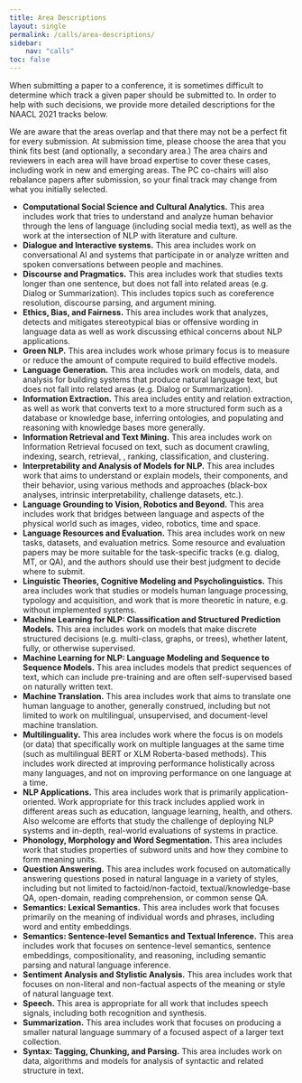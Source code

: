 ```yaml
---
title: Area Descriptions
layout: single
permalink: /calls/area-descriptions/
sidebar: 
    nav: "calls"
toc: false
---
```


When submitting a paper to a conference, it is sometimes difficult to determine which track a given paper should be submitted to.  In order to help with such decisions, we provide more detailed descriptions for the NAACL 2021 tracks below.

We are aware that the areas overlap and that there may not be a perfect fit for every submission. At submission time, please choose the area that you think fits best (and optionally, a secondary area.)  The area chairs and reviewers in each area will have broad expertise to cover these cases, including work in new and emerging areas. The PC co-chairs will also rebalance papers after submission, so your final track may change from what you initially selected.

- **Computational Social Science and Cultural Analytics.**
This area includes work that tries to understand and analyze human behavior through the lens of language (including social media text), as well as the work at the intersection of NLP with literature and culture.
- **Dialogue and Interactive systems.**
This area includes work on conversational AI and systems that participate in or analyze written and spoken conversations between people and machines.
- **Discourse and Pragmatics.**
This area includes work that studies texts longer than one sentence, but does not fall into related areas (e.g. Dialog or Summarization). This includes topics such as coreference resolution, discourse parsing, and argument mining.
- **Ethics, Bias, and Fairness.**
This area includes work that analyzes, detects and mitigates stereotypical bias or offensive wording in language data as well as work discussing ethical concerns about NLP applications.
- **Green NLP.**
This area includes work whose primary focus is to measure or reduce the amount of compute required to build effective models.
- **Language Generation.**
This area includes work on models, data, and analysis for building systems that produce natural language text, but does not fall into related areas (e.g. Dialog or Summarization).
- **Information Extraction.**
This area includes entity and relation extraction, as well as work that converts text to a more structured form such as a database or knowledge base, inferring ontologies, and populating and reasoning with knowledge bases more generally.
- **Information Retrieval and Text Mining.**
This area includes work on Information Retrieval focused on text, such as  document crawling, indexing, search, retrieval, , ranking, classification, and clustering.
- **Interpretability and Analysis of Models for NLP.**
This area includes work that aims to understand or explain models, their components, and their behavior, using various methods and approaches (black-box analyses, intrinsic interpretability, challenge datasets, etc.).
- **Language Grounding to Vision, Robotics and Beyond.**
This area includes work that bridges between language and aspects of the physical world such as images, video, robotics, time and space.
- **Language Resources and Evaluation.**
This area includes work on new tasks, datasets, and evaluation metrics. Some resource and evaluation papers may be more suitable for the task-specific tracks (e.g. dialog, MT, or QA), and the authors should use their best judgment to decide where to submit.
- **Linguistic Theories, Cognitive Modeling and Psycholinguistics.**
This area includes work that studies or models human language processing, typology and acquisition, and work that is more theoretic in nature, e.g. without implemented systems.
- **Machine Learning for NLP: Classification and Structured Prediction Models.**
This area includes work on models that make discrete structured decisions (e.g. multi-class, graphs, or trees), whether latent, fully, or otherwise supervised.
- **Machine Learning for NLP: Language Modeling and Sequence to Sequence Models.**
This area includes models that predict sequences of text, which can include pre-training and are often self-supervised based on naturally written text.
- **Machine Translation.**
This area includes work that aims to translate one human language to another, generally construed, including but not limited to work on multilingual, unsupervised, and document-level machine translation.
- **Multilinguality.**
This area includes work where the focus is on models (or data) that specifically work on multiple languages at the same time (such as multilingual BERT or XLM Roberta-based methods). This includes work directed at improving performance holistically across many languages, and not on improving performance on one language at a time.
- **NLP Applications.**
This area includes work that is primarily application-oriented. Work appropriate for this track includes applied work in different areas such as education, language learning, health, and others. Also welcome are efforts that study the challenge of deploying NLP systems and in-depth, real-world evaluations of systems in practice.
- **Phonology, Morphology and Word Segmentation.**
This area includes work that studies properties of subword units and how they combine to form meaning units.
- **Question Answering.**
This area includes work focused on automatically answering questions posed in natural language in a variety of styles, including but not limited to factoid/non-factoid, textual/knowledge-base QA, open-domain, reading comprehension, or common sense QA.
- **Semantics: Lexical Semantics.**
This area includes work that focuses primarily on the meaning of individual words and phrases, including word and entity embeddings.
- **Semantics: Sentence-level Semantics and Textual Inference.**
This area includes work that focuses on sentence-level semantics, sentence embeddings, compositionality, and reasoning, including semantic parsing and natural language inference.
- **Sentiment Analysis and Stylistic Analysis.**
This area includes work that focuses on non-literal and non-factual aspects of the meaning or style of natural language text.
- **Speech.**
This area is appropriate for all work that includes speech signals, including both recognition and synthesis.
- **Summarization.**
This area includes work that focuses on producing a smaller natural language summary of a focused aspect of a larger text collection.
- **Syntax: Tagging, Chunking, and Parsing.**
This area includes work on data, algorithms and models for analysis of syntactic and related structure in text.
